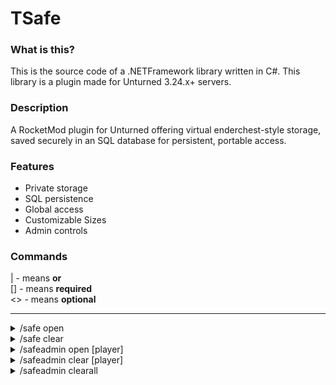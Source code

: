 # TSafe

### What is this?
This is the source code of a .NETFramework library written in C#. This library is a plugin made for Unturned 3.24.x+ servers.

### Description
A RocketMod plugin for Unturned offering virtual enderchest-style storage, saved securely in an SQL database for persistent, portable access.

### Features
- Private storage
- SQL persistence
- Global access
- Customizable Sizes 
- Admin controls


### Commands
| - means <b>or</b></br>
[] - means <b>required</b></br>
<> - means <b>optional</b>

---

<details>
<summary>/safe open</summary>
<b>Description:</b> Opens the virtual storage.
<br>
<b>Permission(s):</b> tsafe.command.safe.open
</details>

<details>
<summary>/safe clear</summary> Clears the virtual storage.
<b>Description:</b>
<br>
<b>Permission(s):</b> tsafe.command.safe.clear
</details>

<details>
<summary>/safeadmin open [player]</summary>
<b>Description:</b> Opens a specific player's virtual storage.
<br>
<b>Permission(s):</b> tsafe.command.safeadmin.open
</details>

<details>
<summary>/safeadmin clear [player] <itemId></summary> Clears a specific player's storage or all of a specific item
<b>Description:</b>
<br>
<b>Permission(s):</b> tsafe.command.safeadmin.clear
</details>

<details>
<summary>/safeadmin clearall <itemId></summary> Clears every unit of a specific item from all virtual storage.
<b>Description:</b>
<br>
<b>Permission(s):</b> tsafe.command.safeadmin.clearall
</details>
